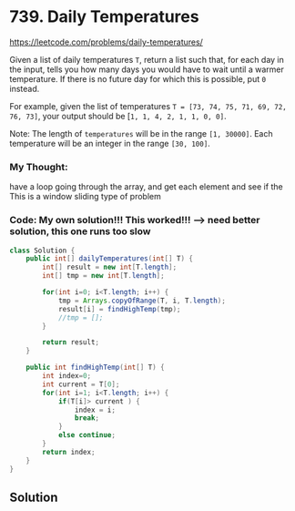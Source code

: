 # 739. Daily Temperatures

https://leetcode.com/problems/daily-temperatures/

Given a list of daily temperatures `T`, return a list such that, for each day in the input, tells you how many days you would have to wait until a warmer temperature. If there is no future day for which this is possible, put `0` instead.

For example, given the list of temperatures `T = [73, 74, 75, 71, 69, 72, 76, 73]`, your output should be [`1, 1, 4, 2, 1, 1, 0, 0]`.

Note: The length of `temperatures` will be in the range `[1, 30000]`. Each temperature will be an integer in the range `[30, 100]`.

### My Thought: 
have a loop going through the array, and get each element and see if the 
This is a window sliding type of problem 

### Code: My own solution!!! This worked!!! --> need better solution, this one runs too slow 
```java
class Solution {
    public int[] dailyTemperatures(int[] T) {
        int[] result = new int[T.length]; 
        int[] tmp = new int[T.length]; 

        for(int i=0; i<T.length; i++) {
            tmp = Arrays.copyOfRange(T, i, T.length); 
            result[i] = findHighTemp(tmp);
            //tmp = []; 
        }

        return result; 
    }

    public int findHighTemp(int[] T) {
        int index=0; 
        int current = T[0]; 
        for(int i=1; i<T.length; i++) {
            if(T[i]> current ) {
                index = i; 
                break;
            }
            else continue; 
        }
        return index; 
    }
}

```    


## Solution




